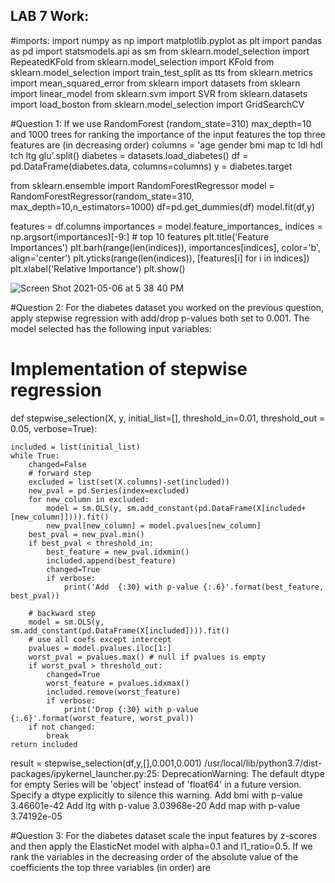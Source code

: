 ## LAB 7 Work:

#imports:
import numpy as np
import matplotlib.pyplot as plt
import pandas as pd
import statsmodels.api as sm
from sklearn.model_selection import RepeatedKFold 
from sklearn.model_selection import KFold
from sklearn.model_selection import train_test_split as tts
from sklearn.metrics import mean_squared_error
from sklearn import datasets
from sklearn import linear_model
from sklearn.svm import SVR
from sklearn.datasets import load_boston
from sklearn.model_selection import GridSearchCV

#Question 1: If we use RandomForest (random_state=310) max_depth=10 and 1000 trees for ranking the importance of the input features the top three features are (in decreasing order)
columns = 'age gender bmi map tc ldl hdl tch ltg glu'.split()
diabetes = datasets.load_diabetes()
df = pd.DataFrame(diabetes.data, columns=columns)
y = diabetes.target

from sklearn.ensemble import RandomForestRegressor
model = RandomForestRegressor(random_state=310, max_depth=10,n_estimators=1000)
df=pd.get_dummies(df)
model.fit(df,y)

features = df.columns
importances = model.feature_importances_
indices = np.argsort(importances)[-9:]  # top 10 features
plt.title('Feature Importances')
plt.barh(range(len(indices)), importances[indices], color='b', align='center')
plt.yticks(range(len(indices)), [features[i] for i in indices])
plt.xlabel('Relative Importance')
plt.show()

![Screen Shot 2021-05-06 at 5 38 40 PM](https://user-images.githubusercontent.com/78487402/117368733-eb884780-ae91-11eb-85f8-ef49e059c737.png)

#Question 2: For the diabetes dataset you worked on the previous question, apply stepwise regression with add/drop p-values both set to 0.001. The model selected has the following input variables:
# Implementation of stepwise regression
def stepwise_selection(X, y, 
                       initial_list=[], 
                       threshold_in=0.01, 
                       threshold_out = 0.05, 
                       verbose=True):
    
    included = list(initial_list)
    while True:
        changed=False
        # forward step
        excluded = list(set(X.columns)-set(included))
        new_pval = pd.Series(index=excluded)
        for new_column in excluded:
            model = sm.OLS(y, sm.add_constant(pd.DataFrame(X[included+[new_column]]))).fit()
            new_pval[new_column] = model.pvalues[new_column]
        best_pval = new_pval.min()
        if best_pval < threshold_in:
            best_feature = new_pval.idxmin()
            included.append(best_feature)
            changed=True
            if verbose:
                print('Add  {:30} with p-value {:.6}'.format(best_feature, best_pval))

        # backward step
        model = sm.OLS(y, sm.add_constant(pd.DataFrame(X[included]))).fit()
        # use all coefs except intercept
        pvalues = model.pvalues.iloc[1:]
        worst_pval = pvalues.max() # null if pvalues is empty
        if worst_pval > threshold_out:
            changed=True
            worst_feature = pvalues.idxmax()
            included.remove(worst_feature)
            if verbose:
                print('Drop {:30} with p-value {:.6}'.format(worst_feature, worst_pval))
        if not changed:
            break
    return included
    
 result = stepwise_selection(df,y,[],0.001,0.001)
 /usr/local/lib/python3.7/dist-packages/ipykernel_launcher.py:25: DeprecationWarning: The default dtype for empty Series will be 'object' instead of 'float64' in a future version. Specify a dtype explicitly to silence this warning.
Add  bmi                            with p-value 3.46601e-42
Add  ltg                            with p-value 3.03968e-20
Add  map                            with p-value 3.74192e-05

#Question 3: For the diabetes dataset scale the input features by z-scores and then apply the ElasticNet model with alpha=0.1 and l1_ratio=0.5. If we rank the variables in the decreasing order of the absolute value of the coefficients the top three variables (in order) are
